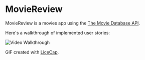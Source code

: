 # MovieReview

MovieReview is a movies app using the <a href ="http://docs.themoviedb.apiary.io/#">The Movie Database API</a>.


Here's a walkthrough of implemented user stories:

<img src='http://i.imgur.com/RsU9Y3n.gif' title='Video Walkthrough' width='' alt='Video Walkthrough' />

GIF created with [LiceCap](http://www.cockos.com/licecap/).
